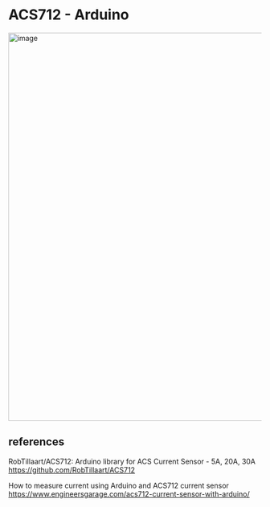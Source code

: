# ACS712 - Arduino

<img width="773" alt="image" src="https://github.com/user-attachments/assets/2d114cdf-5970-453e-b43a-e21870a3cb48" />

## references
RobTillaart/ACS712: Arduino library for ACS Current Sensor - 5A, 20A, 30A
https://github.com/RobTillaart/ACS712

How to measure current using Arduino and ACS712 current sensor
https://www.engineersgarage.com/acs712-current-sensor-with-arduino/
